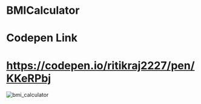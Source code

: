 # BMICalculator

# Codepen Link
# https://codepen.io/ritikraj2227/pen/KKeRPbj
![bmi_calculator](https://user-images.githubusercontent.com/115216216/202895596-1cc0e8c6-25c2-4a7d-af42-40e851f0e2ce.png)

